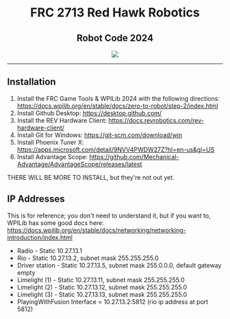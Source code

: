 <div align="center">
    <h1>FRC 2713 Red Hawk Robotics</h1>
    <h2>Robot Code 2024</h2>
    <img src="https://github.com/FRC2713/Robot2024/actions/workflows/gradle.yml/badge.svg" />
</div>

---

## Installation

1. Install the FRC Game Tools & WPILib 2024 with the following directions: https://docs.wpilib.org/en/stable/docs/zero-to-robot/step-2/index.html
2. Install Github Desktop: https://desktop.github.com/
3. Install the REV Hardware Client: https://docs.revrobotics.com/rev-hardware-client/
4. Install Git for Windows: https://git-scm.com/download/win
5. Install Phoenix Tuner X: https://apps.microsoft.com/detail/9NVV4PWDW27Z?hl=en-us&gl=US
6. Install Advantage Scope: https://github.com/Mechanical-Advantage/AdvantageScope/releases/latest

THERE WILL BE MORE TO INSTALL, but they're not out yet.

## IP Addresses

This is for reference; you don't need to understand it, but if you want to, WPILib has some good docs here: https://docs.wpilib.org/en/stable/docs/networking/networking-introduction/index.html

* Radio - Static 10.27.13.1
* Rio - Static 10.27.13.2, subnet mask 255.255.255.0
* Driver station - Static 10.27.13.5, subnet mask 255.0.0.0, default gateway empty
* Limelight (1) - Static 10.27.13.11, subnet mask 255.255.255.0
* Limelight (2) - Static 10.27.13.12, subnet mask 255.255.255.0
* Limelight (3) - Static 10.27.13.13, subnet mask 255.255.255.0
* PlayingWithFusion Interface = 10.27.13.2:5812 (rio ip address at port 5812)
